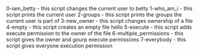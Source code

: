 0-iam_betty - this script changes the current user to betty
1-who_am_i - this script prints the current user
2-groups - this script prints the groups the current user is part of
3-new_owner - this script changes ownership of a file
4-empty - this script creates an empty file hello
5-execute - this script adds execute permission to the owner of the file
6-multiple_permissions - this script gives the owner and gourp execute permissions
7-everybody - this script gives everyone execution permission
